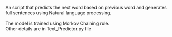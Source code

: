 An script that predicts the next word based on previous word and generates full 
sentences using Natural language processing.<br>
<br>
The model is trained using Morkov Chaining rule.
<br>
Other details are in Text_Predictor.py file
